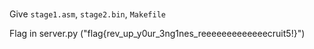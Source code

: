 #

Give `stage1.asm`, `stage2.bin`, `Makefile`

Flag in server.py ("flag{rev_up_y0ur_3ng1nes_reeeeeeeeeeeeecruit5!}")
